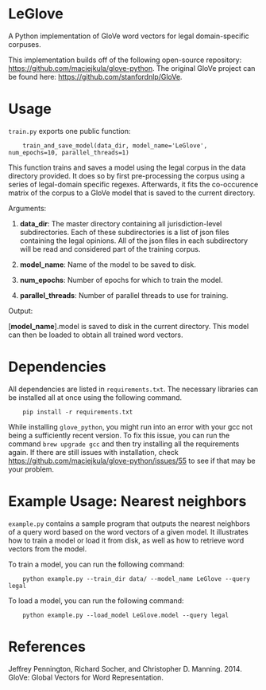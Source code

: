 # LeGlove
A Python implementation of GloVe word vectors for legal domain-specific corpuses.

This implementation builds off of the following open-source repository: https://github.com/maciejkula/glove-python. 
The original GloVe project can be found here: https://github.com/stanfordnlp/GloVe.

# Usage

`train.py` exports one public function:
	
		train_and_save_model(data_dir, model_name='LeGlove', num_epochs=10, parallel_threads=1)

This function trains and saves a model using the legal corpus in the data directory provided. It does so by first pre-processing the corpus using a series of legal-domain specific regexes. Afterwards, it fits the co-occurence matrix of the corpus to a GloVe model that is saved to the current directory. 

Arguments:

1.  **data_dir**: The master directory containing all jurisdiction-level subdirectories. Each of these subdirectories is a list of json files containing the legal opinions. All of the json files in each subdirectory will be read and considered part of the training corpus.

2. **model_name**: Name of the model to be saved to disk. 

3. **num_epochs**: Number of epochs for which to train the model.

4. **parallel_threads**: Number of parallel threads to use for training.

Output:

[**model_name**].model is saved to disk in the current directory. This model can then be loaded to obtain all trained word vectors. 

# Dependencies

All dependencies are listed in `requirements.txt`. The necessary libraries can be installed all at once using the following command.

		pip install -r requirements.txt

While installing `glove_python`, you might run into an error with your gcc not being a sufficiently recent version. To fix this issue, you can run the command ```brew upgrade gcc``` and then try installing all the requirements again. If there are still issues with installation, check https://github.com/maciejkula/glove-python/issues/55 to see if that may be your problem.

# Example Usage: Nearest neighbors

`example.py` contains a sample program that outputs the nearest neighbors of a query word based on the word vectors of a given model. It illustrates how to train a model or load it from disk, as well as how to retrieve word vectors from the model.

To train a model, you can run the following command:

		python example.py --train_dir data/ --model_name LeGlove --query legal

To load a model, you can run the following command:

		python example.py --load_model LeGlove.model --query legal


# References

Jeffrey Pennington, Richard Socher, and Christopher D. Manning. 2014. GloVe: Global Vectors for Word Representation. 

